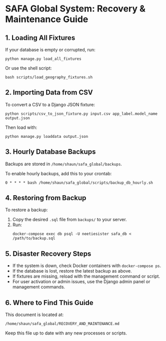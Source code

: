 # SAFA Global System: Recovery & Maintenance Guide

## 1. Loading All Fixtures

If your database is empty or corrupted, run:

```
python manage.py load_all_fixtures
```

Or use the shell script:
```
bash scripts/load_geography_fixtures.sh
```

## 2. Importing Data from CSV

To convert a CSV to a Django JSON fixture:

```
python scripts/csv_to_json_fixture.py input.csv app_label.model_name output.json
```

Then load with:
```
python manage.py loaddata output.json
```

## 3. Hourly Database Backups

Backups are stored in `/home/shaun/safa_global/backups`.

To enable hourly backups, add this to your crontab:

```
0 * * * * bash /home/shaun/safa_global/scripts/backup_db_hourly.sh
```

## 4. Restoring from Backup

To restore a backup:

1. Copy the desired `.sql` file from `backups/` to your server.
2. Run:
   ```
   docker-compose exec db psql -U neetiesister safa_db < /path/to/backup.sql
   ```

## 5. Disaster Recovery Steps

- If the system is down, check Docker containers with `docker-compose ps`.
- If the database is lost, restore the latest backup as above.
- If fixtures are missing, reload with the management command or script.
- For user activation or admin issues, use the Django admin panel or management commands.

## 6. Where to Find This Guide

This document is located at:

`/home/shaun/safa_global/RECOVERY_AND_MAINTENANCE.md`

Keep this file up to date with any new processes or scripts.
